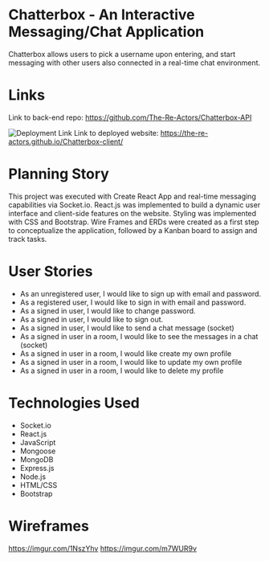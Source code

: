 # Chatterbox - An Interactive Messaging/Chat Application

Chatterbox allows users to pick a username upon entering, and start messaging with other users also connected in a real-time chat environment.

# Links
Link to back-end repo: https://github.com/The-Re-Actors/Chatterbox-API

![Deployment Link](https://the-re-actors.github.io/Chatterbox-client/)
Link to deployed website: https://the-re-actors.github.io/Chatterbox-client/

# Planning Story

This project was executed with Create React App and real-time messaging capabilities via Socket.io. React.js was implemented to build a dynamic user interface and client-side features on the website. Styling was implemented with CSS and Bootstrap. Wire Frames and ERDs were created as a first step to conceptualize the application, followed by a Kanban board to assign and track tasks. 

# User Stories

* As an unregistered user, I would like to sign up with email and password.
* As a registered user, I would like to sign in with email and password.
* As a signed in user, I would like to change password.
* As a signed in user, I would like to sign out.
* As a signed in user, I would like to send a chat message (socket)
* As a signed in user in a room, I would like to see the messages in a chat (socket)
* As a signed in user in a room, I would like create my own profile
* As a signed in user in a room, I would like to update my own profile
* As a signed in user in a room, I would like to delete my profile

# Technologies Used

* Socket.io
* React.js
* JavaScript
* Mongoose
* MongoDB
* Express.js
* Node.js
* HTML/CSS
* Bootstrap


# Wireframes

https://imgur.com/1NszYhv
https://imgur.com/m7WUR9v
